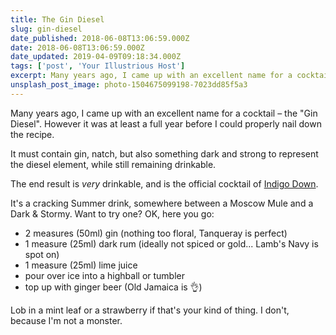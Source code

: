 ```yaml
---
title: The Gin Diesel
slug: gin-diesel
date_published: 2018-06-08T13:06:59.000Z
date: 2018-06-08T13:06:59.000Z
date_updated: 2019-04-09T09:18:34.000Z
tags: ['post', 'Your Illustrious Host']
excerpt: Many years ago, I came up with an excellent name for a cocktail – the "Gin Diesel".
unsplash_post_image: photo-1504675099198-7023dd85f5a3
---
```


Many years ago, I came up with an excellent name for a cocktail – the "Gin Diesel". However it was at least a full year before I could properly nail down the recipe.

It must contain gin, natch, but also something dark and strong to represent the diesel element, while still remaining drinkable.

The end result is *very* drinkable, and is the official cocktail of [Indigo Down](http://indigodown.com/).

It's a cracking Summer drink, somewhere between a Moscow Mule and a Dark & Stormy. Want to try one? OK, here you go:

- 2 measures (50ml) gin (nothing too floral, Tanqueray is perfect)
- 1 measure (25ml) dark rum (ideally not spiced or gold... Lamb's Navy is spot on)
- 1 measure (25ml) lime juice
- pour over ice into a highball or tumbler
- top up with ginger beer (Old Jamaica is 👌)

Lob in a mint leaf or a strawberry if that's your kind of thing. I don't, because I'm not a monster.

